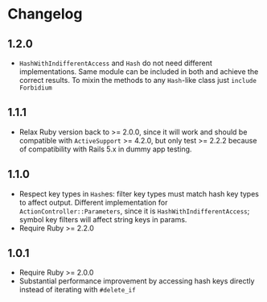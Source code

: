 # Changelog
1.2.0
-----
* `HashWithIndifferentAccess` and `Hash` do not need different implementations. Same module can be included in both and achieve the correct results. To mixin the methods to any `Hash`-like class just `include Forbidium`

1.1.1
-----
* Relax Ruby version back to >= 2.0.0, since it will work and should be compatible with `ActiveSupport` >= 4.2.0, but only test >= 2.2.2 because of compatibility with Rails 5.x in dummy app testing.

1.1.0
-----
* Respect key types in `Hash`es: filter key types must match hash key types to affect output. Different implementation for `ActionController::Parameters`, since it is `HashWithIndifferentAccess`; symbol key filters will affect string keys in params.
* Require Ruby >= 2.2.0

1.0.1
-----
* Require Ruby >= 2.0.0
* Substantial performance improvement by accessing hash keys directly instead of iterating with `#delete_if`

